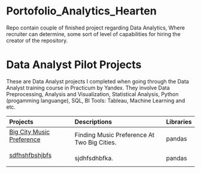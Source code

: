 # Portofolio_Analytics_Hearten
Repo contain couple of finished project regarding Data Analytics, Where recruiter can determine, some sort of level of capabilities for hiring the creator of the repository. 

# Data Analyst Pilot Projects
These are Data Analyst projects I completed when going through the Data Analyst training course in Practicum by Yandex. They involve Data Preprocessing, Analysis and Visualization, Statistical Analysis, Python (progamming languange), SQL, BI Tools: Tableau, Machine Learning and etc.

Projects | Descriptions | Libraries
:-------- | :------------ | :-------- |
<a href="https://github.com/StraightdDumbledore/Portofolio_Analytics_Hearten/tree/Credit-Risk-Analysis" title="Big City Music Preference">Big City Music Preference</a></p> | Finding Music Preference At Two Big Cities. | pandas
<a href="https://github.com/StraightdDumbledore/Portofolio_Analytics_Hearten/tree/Kredit-Risk-Analysis" title="identified correlation between on time payement with user background">sdfhshfbshjbfs</a></p> | sjdhfsdhbfka. | pandas

